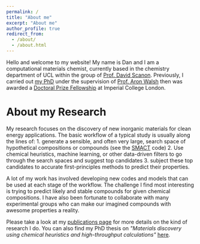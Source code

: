 ```yaml
---
permalink: /
title: "About me"
excerpt: "About me"
author_profile: true
redirect_from: 
  - /about/
  - /about.html
---
```


Hello and welcome to my website! My name is Dan and I am a computational materials chemist, currently based in the chemistry department of UCL within the group of [Prof. David Scanon](www.davidscanlon.com). Previously, I carried out [my PhD](https://dandavies99.github.io/files/my_thesis.pdf) under the supervision of [Prof. Aron Walsh](https://wmd-group.github.io) then was awarded a [Doctoral Prize Fellowship](https://epsrc.ukri.org/skills/students/dta/doctoralprize/) at Imperial College London. 

About my Research
======
My research focuses on the discovery of new inorganic materials for clean energy applications. The basic workflow of a typical study is usually along the lines of: 1. generate a sensible, and often very large, search space of hypothetical compositions or compounds (see the [SMACT](https://github.com/wmd-group/smact) code) 2. Use chemical heuristics, machine learning, or other data-driven filters to go through the search spaces and suggest top candidates 3. subject these top candidates to accurate first-principles methods to predict their properties.

A lot of my work has involved developing new codes and models that can be used at each stage of the workflow. The challenge I find most interesting is trying to predict likely and stable compounds for given chemical compositions. I have also been fortunate to collaborate with many experimental groups who can make our imagined compounds with awesome properties a reality. 

Please take a look at my [publications page](https://dandavies99.github.io/publications/) for more details on the kind of research I do. You can also find my PhD thesis on _"Materials discovery using chemical heuristics and high-throughput calculations"_ [here](https://dandavies99.github.io/files/my_thesis.pdf).


